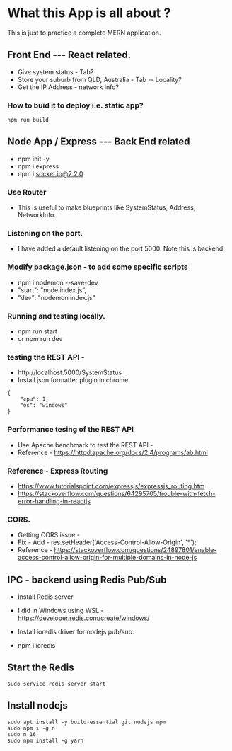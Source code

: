 # What this App is all about ?

This is just to practice a complete MERN application.

## Front End  --- React related.

* Give system status - Tab?
* Store your suburb from QLD, Australia - Tab -- Locality?
* Get the IP Address - network Info?


### How to buid it to deploy i.e. static app?

```
npm run build
```

## Node App / Express --- Back End related

* npm init -y 
* npm i express
* npm i socket.io@2.2.0 
  
### Use Router

* This is useful to make blueprints like SystemStatus, Address, NetworkInfo.

### Listening on the port.
* I have added a default listening on the port 5000. Note this is backend.

### Modify package.json - to add some specific scripts
* npm i nodemon --save-dev
* "start": "node index.js",
* "dev": "nodemon index.js"

### Running and testing locally.
* npm run start
* or npm run dev

### testing the REST API - 
* http://localhost:5000/SystemStatus 
* Install json formatter plugin in chrome.

```
{
    "cpu": 1,
    "os": "windows"
}

```

### Performance tesing of the REST API 
* Use Apache benchmark to test the REST API - 
* Reference - https://httpd.apache.org/docs/2.4/programs/ab.html 

### Reference - Express Routing
* https://www.tutorialspoint.com/expressjs/expressjs_routing.htm 
* https://stackoverflow.com/questions/64295705/trouble-with-fetch-error-handling-in-reactjs 

### CORS.

* Getting CORS issue - 
* Fix - Add -  res.setHeader('Access-Control-Allow-Origin', '*'); 
* Reference - https://stackoverflow.com/questions/24897801/enable-access-control-allow-origin-for-multiple-domains-in-node-js

## IPC - backend using Redis Pub/Sub

* Install Redis server 
* I did in Windows using WSL - https://developer.redis.com/create/windows/ 

* Install ioredis driver for nodejs pub/sub.
* npm i ioredis

## Start the Redis 
```
sudo service redis-server start
 ```

 ## Install nodejs

 ```
sudo apt install -y build-essential git nodejs npm
sudo npm i -g n
sudo n 16
sudo npm install -g yarn
 ```